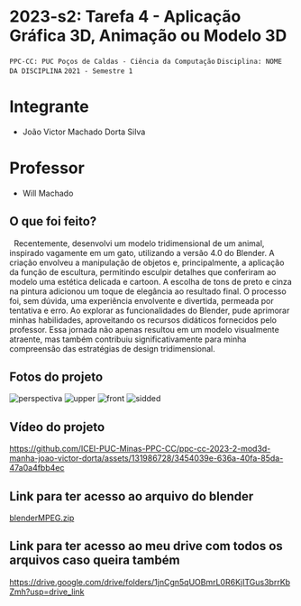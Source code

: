 # 2023-s2: Tarefa 4 - Aplicação Gráfica 3D, Animação ou Modelo 3D

`PPC-CC: PUC Poços de Caldas - Ciência da Computação`
`Disciplina: NOME DA DISCIPLINA`
`2021 - Semestre 1`

# Integrante

- João Victor Machado Dorta Silva
  
# Professor

- Will Machado

## O que foi feito?

  Recentemente, desenvolvi um modelo tridimensional de um animal, inspirado vagamente em um gato, utilizando a versão 4.0 do Blender. A criação envolveu a manipulação de objetos e, principalmente, a aplicação da função de escultura, permitindo esculpir detalhes que conferiram ao modelo uma estética delicada e cartoon. A escolha de tons de preto e cinza na pintura adicionou um toque de elegância ao resultado final. O processo foi, sem dúvida, uma experiência envolvente e divertida, permeada por tentativa e erro. Ao explorar as funcionalidades do Blender, pude aprimorar minhas habilidades, aproveitando os recursos didáticos fornecidos pelo professor. Essa jornada não apenas resultou em um modelo visualmente atraente, mas também contribuiu significativamente para minha compreensão das estratégias de design tridimensional.

## Fotos do projeto

![perspectiva](https://github.com/ICEI-PUC-Minas-PPC-CC/ppc-cc-2023-2-mod3d-manha-joao-victor-dorta/assets/131986728/1725e415-600c-42c6-8690-3cb03bd936d7)
![upper](https://github.com/ICEI-PUC-Minas-PPC-CC/ppc-cc-2023-2-mod3d-manha-joao-victor-dorta/assets/131986728/5109991d-b4c4-422e-a0b3-9ab26b331905)
![front](https://github.com/ICEI-PUC-Minas-PPC-CC/ppc-cc-2023-2-mod3d-manha-joao-victor-dorta/assets/131986728/2c2cc1f8-dbe0-4566-86b7-171940db2fcf)
![sidded](https://github.com/ICEI-PUC-Minas-PPC-CC/ppc-cc-2023-2-mod3d-manha-joao-victor-dorta/assets/131986728/5af333a3-18dd-494b-91ea-8efcc227976b)

## Vídeo do projeto

https://github.com/ICEI-PUC-Minas-PPC-CC/ppc-cc-2023-2-mod3d-manha-joao-victor-dorta/assets/131986728/3454039e-636a-40fa-85da-47a0a4fbb4ec

## Link para ter acesso ao arquivo do blender

[blenderMPEG.zip](https://github.com/ICEI-PUC-Minas-PPC-CC/ppc-cc-2023-2-mod3d-manha-joao-victor-dorta/files/13630149/blenderMPEG.zip)

## Link para ter acesso ao meu drive com todos os arquivos caso queira também

https://drive.google.com/drive/folders/1jnCgn5qUOBmrL0R6KjITGus3brrKbZmh?usp=drive_link

